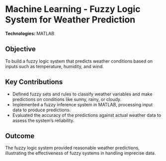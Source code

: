 # Machine Learning - Fuzzy Logic System for Weather Prediction

**Technologies:** MATLAB  

## Objective
To build a fuzzy logic system that predicts weather conditions based on inputs such as temperature, humidity, and wind.

## Key Contributions
- Defined fuzzy sets and rules to classify weather variables and make predictions on conditions like sunny, rainy, or cloudy.
- Implemented a fuzzy inference system in MATLAB, processing input data to produce predictions.
- Evaluated the accuracy of the predictions against actual weather data to assess the system’s reliability.

## Outcome
The fuzzy logic system provided reasonable weather predictions, illustrating the effectiveness of fuzzy systems in handling imprecise data.
